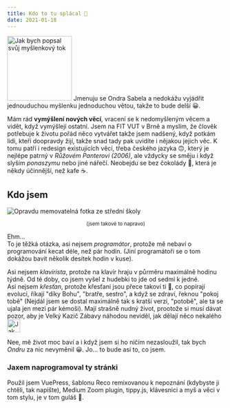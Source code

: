 ```yaml
---
title: Kdo to tu splácal 🤨
date: 2021-01-18
---
```

<img src="http://shared.dorostmladez.cz/Shower.svg" alt="Jak bych popsal svůj myšlenkový tok" class="night-invert center medium-zoom-image" width="150"/>
Jmenuju se Ondra Sabela a nedokážu vyjádřit jednouduchou myšlenku jednoduchou větou, takže to bude delší 😀.

Mám rád **vymýšlení nových věcí**, vracení se k nedomyšleným věcem a vidět, když vymýšlejí ostatní. Jsem na FIT VUT v Brně a myslím, že člověk potřebuje k životu pořád něco vytvářet takže jsem nadšený, když potkám lidi, kteří doopravdy žijí, takže snad tady pak uvidíte i nějakou jejich věc. K tomu patří i redesign existujících věcí, třeba českého jazyka 🙃, který je nejlépe patrný v *Růžovém Panterovi (2006)*, ale vždycky se směju i když slyším *ponaszymu* nebo jiné nářečí. Neobejdu se bez čokolády 🍫, která je někdy účinnější, než kafe ☕.

## Kdo jsem
![Opravdu memovatelná fotka ze střední školy](/images/free-memable.jpg)
<center><small>(jsem takové to napravo)</small></center>

Ehm...  
To je těžká otázka, asi nejsem *programátor*, protože mě nebaví o programování kecat déle, než pár hodin. (Jiní programátoři se o tom dokážou bavit několik desítek hodin v kuse).  

Asi nejsem *klavírista*, protože na klavír hraju v půrměru maximálně hodinu týdně. Od té doby, co jsem vyšel z hudebki to jde od sedmi k jedné.  
Asi nejsem *křesťan*, protože křesťani jsou přece takoví ti 🐑, co popírají evoluci, říkají "díky Bohu", "bratře, sestro", a když se zdraví, řeknou "pokoj tobě" (Nejdál jsem se dostal maximálně tak s kratší verzí, "potobě", ale ta se ujala jen mezi pár kémoši). Mají strašně nudný život, prootože si musí dávat pozor, aby je Velký Kazič Zábavy náhodou neviděl, jak dělají něco nekalého <img src="/emotes/pepe-cross.png" width="30" alt="Jak si lidé představují výraz křesťana, když vidí něco nekalého" style="vertical-align:middle"/>

Nee, mě život moc baví a i když jsem si ho ničím nezasloužil, tak bych *Ondru* za nic nevyměnil 😀. Jo... to bude asi to, co jsem.

### Jaxem naprogramoval ty stránki
Použil jsem VuePress, šablonu Reco remixovanou k nepoznání (kdybyste ji chtěli, tak napište), Medium Zoom plugin, tippy.js, klávesnici a myš a věci v tom stylu, je v tom guláš 🥣.
